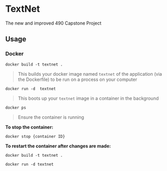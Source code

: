 # TextNet
The new and improved 490 Capstone Project

## Usage 
### Docker
`docker build -t textnet .`
> This builds your docker image named `textnet` of the application (via the Dockerfile) to be run on a process on your computer

`docker run -d  textnet`
> This boots up your `textnet` image in a container in the background

`docker ps`
> Ensure the container is running

**To stop the container:**

`docker stop {container ID}`

**To restart the container after changes are made:**

`docker build -t textnet .`

`docker run -d textnet`



